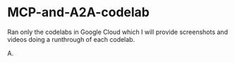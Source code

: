 # MCP-and-A2A-codelab
Ran only the codelabs in Google Cloud which I will provide screenshots and videos doing a runthrough of each codelab. 

A. 

